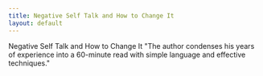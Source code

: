 ```yaml
---
title: Negative Self Talk and How to Change It
layout: default
---
```


Negative Self Talk and How to Change It
"The author condenses his years of experience into a 60-minute read with simple language and effective techniques."
